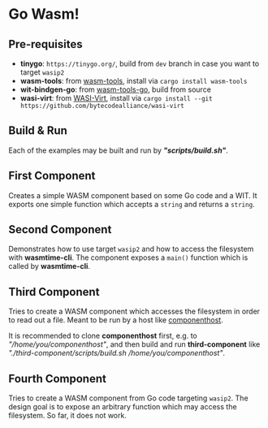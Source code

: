 # Go Wasm!

## Pre-requisites

* __tinygo__: `https://tinygo.org/`, build from `dev` branch in case you want to target `wasip2`
* __wasm-tools__: from [wasm-tools](https://github.com/bytecodealliance/wasm-tools), install via `cargo install wasm-tools`
* __wit-bindgen-go__: from [wasm-tools-go](https://github.com/ydnar/wasm-tools-go/tree/main), build from source
* __wasi-virt__: from [WASI-Virt](https://github.com/bytecodealliance/WASI-Virt), install via `cargo install --git https://github.com/bytecodealliance/wasi-virt`

## Build & Run

Each of the examples may be built and run by __*"scripts/build.sh"*__.

## First Component

Creates a simple WASM component based on some Go code and a WIT. 
It exports one simple function which accepts a `string` and returns a `string`.

## Second Component

Demonstrates how to use target `wasip2` and how to access the filesystem with __wasmtime-cli__.
The component exposes a `main()` function which is called by __wasmtime-cli__.

## Third Component

Tries to create a WASM component which accesses the filesystem in order to read out a file.
Meant to be run by a host like [componenthost](https://github.com/Finfalter/componenthost).

It is recommended to clone __componenthost__ first, e.g. to *"/home/you/componenthost"*, 
and then build and run __third-component__ like *"./third-component/scripts/build.sh /home/you/componenthost"*.

## Fourth Component

Tries to create a WASM component from Go code targeting `wasip2`.
The design goal is to expose an arbitrary function which may access the filesystem. 
So far, it does not work.